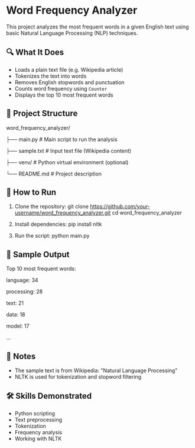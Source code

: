 # Word Frequency Analyzer
This project analyzes the most frequent words in a given English text using basic Natural Language Processing (NLP) techniques.

## 🔍 What It Does
- Loads a plain text file (e.g. Wikipedia article)
- Tokenizes the text into words
- Removes English stopwords and punctuation
- Counts word frequency using `Counter`
- Displays the top 10 most frequent words

## 📁 Project Structure
word_frequency_analyzer/

├── main.py # Main script to run the analysis

├── sample.txt # Input text file (Wikipedia content)

├── venv/ # Python virtual environment (optional)

└── README.md # Project description

## 🚀 How to Run
1. Clone the repository:
git clone https://github.com/your-username/word_frequency_analyzer.git
cd word_frequency_analyzer

2. Install dependencies:
pip install nltk

3. Run the script:
python main.py

## 📝 Sample Output
Top 10 most frequent words:

language: 34

processing: 28

text: 21

data: 18

model: 17

...

## 📌 Notes
- The sample text is from Wikipedia: "Natural Language Processing"
- NLTK is used for tokenization and stopword filtering

## 🛠️ Skills Demonstrated
- Python scripting
- Text preprocessing
- Tokenization
- Frequency analysis
- Working with NLTK
